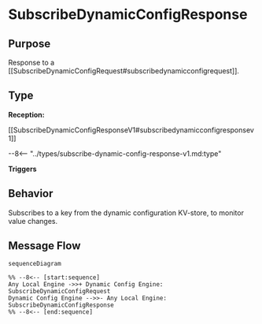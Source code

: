 <div class="message" markdown>


# SubscribeDynamicConfigResponse

## Purpose

<!-- --8<-- [start:purpose] -->
Response to a [[SubscribeDynamicConfigRequest#subscribedynamicconfigrequest]].
<!-- --8<-- [end:purpose] -->

## Type

<!-- --8<-- [start:type] -->
**Reception:**

[[SubscribeDynamicConfigResponseV1#subscribedynamicconfigresponsev1]]

--8<-- "../types/subscribe-dynamic-config-response-v1.md:type"

**Triggers**



<!-- --8<-- [end:type] -->

## Behavior

<!-- --8<-- [start:behavior] -->
Subscribes to a key from the dynamic configuration KV-store, to monitor value changes.
<!-- --8<-- [end:behavior] -->


## Message Flow

<!-- --8<-- [start:messages] -->
```mermaid
sequenceDiagram

%% --8<-- [start:sequence]
Any Local Engine ->>+ Dynamic Config Engine: SubscribeDynamicConfigRequest
Dynamic Config Engine -->>- Any Local Engine: SubscribeDynamicConfigResponse
%% --8<-- [end:sequence]
```

<!-- --8<-- [end:messages] -->

</div>
